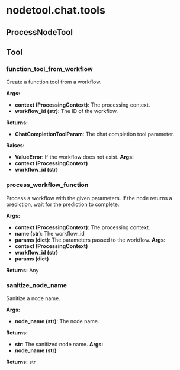 # nodetool.chat.tools

## ProcessNodeTool

## Tool

### function_tool_from_workflow

Create a function tool from a workflow.


**Args:**

- **context (ProcessingContext)**: The processing context.
- **workflow_id (str)**: The ID of the workflow.


**Returns:**

- **ChatCompletionToolParam**: The chat completion tool parameter.


**Raises:**

- **ValueError**: If the workflow does not exist.
**Args:**
- **context (ProcessingContext)**
- **workflow_id (str)**

### process_workflow_function

Process a workflow with the given parameters.
If the node returns a prediction, wait for the prediction to complete.


**Args:**

- **context (ProcessingContext)**: The processing context.
- **name (str)**: The workflow_id
- **params (dict)**: The parameters passed to the workflow.
**Args:**
- **context (ProcessingContext)**
- **workflow_id (str)**
- **params (dict)**

**Returns:** Any

### sanitize_node_name

Sanitize a node name.


**Args:**

- **node_name (str)**: The node name.


**Returns:**

- **str**: The sanitized node name.
**Args:**
- **node_name (str)**

**Returns:** str

